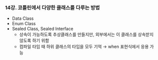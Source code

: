 ### 14강. 코틀린에서 다양한 클래스를 다루는 방법

- Data Class
- Enum Class
- Sealed Class, Sealed Interface
    - 상속이 가능하도록 추상클래스를 만들지만, 외부에서는 이 클래스를 상속받지 않도록 하기 위함
    - 컴파일 타임 때 하위 클래스의 타입을 모두 기억 → when 표현식에서 응용 가능